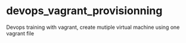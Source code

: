 # devops_vagrant_provisionning
Devops training with vagrant, create mutiple virtual machine using one vagrant file
